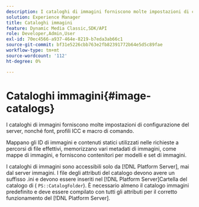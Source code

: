 ```yaml
---
description: I cataloghi di immagini forniscono molte impostazioni di configurazione del server, nonché font, profili ICC e macro di comando.
solution: Experience Manager
title: Cataloghi immagini
feature: Dynamic Media Classic,SDK/API
role: Developer,Admin,User
exl-id: 70ec4566-a937-464e-8219-b7eda3ab66c1
source-git-commit: bf31e5226cbb763e2fb82391772b64e5d5c89fae
workflow-type: tm+mt
source-wordcount: '112'
ht-degree: 0%

---
```


# Cataloghi immagini{#image-catalogs}

I cataloghi di immagini forniscono molte impostazioni di configurazione del server, nonché font, profili ICC e macro di comando.

Mappano gli ID di immagini e contenuti statici utilizzati nelle richieste a percorsi di file effettivi, memorizzano vari metadati di immagini, come mappe di immagini, e forniscono contenitori per modelli e set di immagini.

I cataloghi di immagini sono accessibili solo da [!DNL Platform Server], mai dal server immagini. I file degli attributi del catalogo devono avere un suffisso .ini e devono essere inseriti nel [!DNL Platform Server]Cartella del catalogo di ( `PS::CatalogFolder`). È necessario almeno il catalogo immagini predefinito e deve essere compilato con tutti gli attributi per il corretto funzionamento del [!DNL Platform Server].
